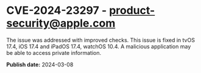 # CVE-2024-23297 - product-security@apple.com

The issue was addressed with improved checks. This issue is fixed in tvOS 17.4, iOS 17.4 and iPadOS 17.4, watchOS 10.4. A malicious application may be able to access private information.

**Publish date:** 2024-03-08

